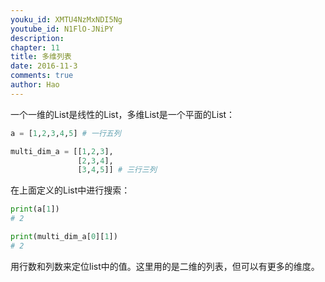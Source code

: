 ```yaml
---
youku_id: XMTU4NzMxNDI5Ng
youtube_id: N1FlO-JNiPY
description: 
chapter: 11
title: 多维列表
date: 2016-11-3
comments: true
author: Hao
---
```


一个一维的List是线性的List，多维List是一个平面的List：

```python
a = [1,2,3,4,5] # 一行五列

multi_dim_a = [[1,2,3],
			   [2,3,4],
			   [3,4,5]] # 三行三列
```

在上面定义的List中进行搜索：

```python
print(a[1])
# 2

print(multi_dim_a[0][1])
# 2
```

用行数和列数来定位list中的值。这里用的是二维的列表，但可以有更多的维度。


